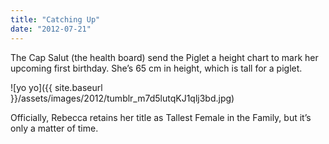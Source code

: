 ```yaml
---
title: "Catching Up"
date: "2012-07-21"
---
```


The Cap Salut (the health board) send the Piglet a height chart to mark her upcoming first birthday. She’s 65 cm in height, which is tall for a piglet.

![yo yo]({{ site.baseurl }}/assets/images/2012/tumblr_m7d5lutqKJ1qlj3bd.jpg)

Officially, Rebecca retains her title as Tallest Female in the Family, but it’s only a matter of time.
